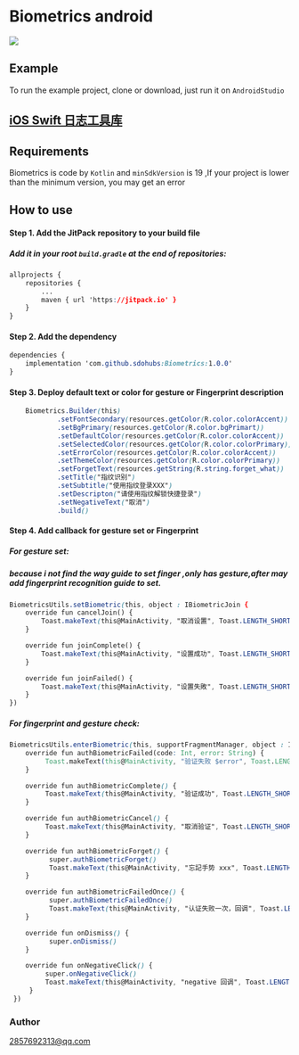 # Biometrics android
 [![](https://jitpack.io/v/sdohubs/Biometrics.svg)](https://jitpack.io/#sdohubs/Biometrics)
## Example
To run the example project, clone or download, just run it on `AndroidStudio`
## [iOS Swift 日志工具库](https://github.com/henryhongli/Biometrics.git)
## Requirements
Biometrics is code by `Kotlin` and `minSdkVersion` is 19 ,If your project is lower than the minimum version, you may get an error
## How to use
#### Step 1. Add the JitPack repository to your build file
##### Add it in your root `build.gradle` at the end of repositories:

```css
allprojects {
	repositories {
		...
		maven { url 'https://jitpack.io' }
	}
}
```

#### **Step 2.** Add the dependency

```css
dependencies {
	implementation 'com.github.sdohubs:Biometrics:1.0.0'
}
```

#### Step 3. Deploy default text or color for gesture or Fingerprint description

```css
	Biometrics.Builder(this)
            .setFontSecondary(resources.getColor(R.color.colorAccent))
            .setBgPrimary(resources.getColor(R.color.bgPrimart))
            .setDefaultColor(resources.getColor(R.color.colorAccent))
            .setSelectedColor(resources.getColor(R.color.colorPrimary))
            .setErrorColor(resources.getColor(R.color.colorAccent))
            .setThemeColor(resources.getColor(R.color.colorPrimary))
            .setForgetText(resources.getString(R.string.forget_what))
            .setTitle("指纹识别")
            .setSubtitle("使用指纹登录XXX")
            .setDescripton("请使用指纹解锁快捷登录")
            .setNegativeText("取消")
            .build()
```

#### Step 4. Add callback for gesture set or Fingerprint

##### For gesture set:

##### because i not find the way guide to set finger ,only has gesture,after may add fingerprint recognition  guide  to set.

```css
BiometricsUtils.setBiometric(this, object : IBiometricJoin {
    override fun cancelJoin() {
        Toast.makeText(this@MainActivity, "取消设置", Toast.LENGTH_SHORT).show()
    }

    override fun joinComplete() {
        Toast.makeText(this@MainActivity, "设置成功", Toast.LENGTH_SHORT).show()
    }

    override fun joinFailed() {
        Toast.makeText(this@MainActivity, "设置失敗", Toast.LENGTH_SHORT).show()
    }
})
```

##### For fingerprint and gesture check:

```css
BiometricsUtils.enterBiometric(this, supportFragmentManager, object : IBiometricApi {
    override fun authBiometricFailed(code: Int, error: String) {
         Toast.makeText(this@MainActivity, "验证失败 $error", Toast.LENGTH_SHORT).show()
    }

    override fun authBiometricComplete() {
         Toast.makeText(this@MainActivity, "验证成功", Toast.LENGTH_SHORT).show()
    }

    override fun authBiometricCancel() {
         Toast.makeText(this@MainActivity, "取消验证", Toast.LENGTH_SHORT).show()
    }

    override fun authBiometricForget() {
          super.authBiometricForget()
          Toast.makeText(this@MainActivity, "忘記手势 xxx", Toast.LENGTH_SHORT).show()
    }

    override fun authBiometricFailedOnce() {
          super.authBiometricFailedOnce()
          Toast.makeText(this@MainActivity, "认证失败一次，回调", Toast.LENGTH_SHORT).show()
    }

    override fun onDismiss() {
          super.onDismiss()
    }

    override fun onNegativeClick() {
         super.onNegativeClick()
         Toast.makeText(this@MainActivity, "negative 回调", Toast.LENGTH_SHORT).show()
     }
 })
```

### Author

2857692313@qq.com



